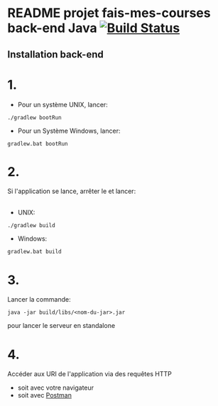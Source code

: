 README projet fais-mes-courses back-end Java
[![Build Status](https://travis-ci.org/hexif2019/SMART-WebLivreur.svg?branch=master)](https://travis-ci.org/hexif2019/SMART-WebLivreur)
====
Installation back-end
----
# 1.
* Pour un système UNIX, lancer:
```
./gradlew bootRun
```
* Pour un Système Windows, lancer:
```
gradlew.bat bootRun
```
# 2.
Si l'application se lance, arrêter le et lancer: <br><br>
* UNIX:
```
./gradlew build
```
* Windows:
```
gradlew.bat build
```
# 3.
Lancer la commande:
```
java -jar build/libs/<nom-du-jar>.jar
```
pour lancer le serveur en standalone
# 4.
Accéder aux URI de l'application via des requêtes HTTP <br>
* soit avec votre navigateur
* soit avec [Postman](https://www.getpostman.com/)
